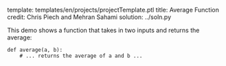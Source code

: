 template: templates/en/projects/projectTemplate.ptl
title: Average Function
credit: Chris Piech and Mehran Sahami
solution: ../soln.py

This demo shows a function that takes in two inputs and returns the average:

```
def average(a, b):
    # ... returns the average of a and b ...
```
